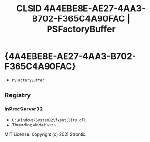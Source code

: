 ﻿---
title: "CLSID 4A4EBE8E-AE27-4AA3-B702-F365C4A90FAC | PSFactoryBuffer"
excerpt: What is COM-Object CLSID 4A4EBE8E-AE27-4AA3-B702-F365C4A90FAC?
---

# {4A4EBE8E-AE27-4AA3-B702-F365C4A90FAC}

* `PSFactoryBuffer`

## Registry


### InProcServer32

* `C:\Windows\System32\fxsutility.dll`
* ThreadingModel: `Both`

MIT License. Copyright (c) 2021 Strontic.


